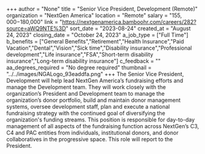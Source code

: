 +++
author = "None"
title = "Senior Vice President, Development (Remote)"
organization = "NextGen America"
location = "Remote"
salary = "$155,000-$180,000"
link = "https://nextgenamerica.bamboohr.com/careers/282?source=aWQ9NTE%3D"
sort_date = "2023-08-24"
created_at = "August 24, 2023"
closing_date = "October 24, 2023"
a_job_type = ["Full Time"]
b_benefits = ["General Benefits","Retirement","Health Insurance","Paid Vacation","Dental","Vision","Sick time","Disability insurance","Professional development","Life insurance","FSA","Short-term disability insurance","Long-term disability insurance"]
c_feedback = ""
aa_degrees_required = "No degree required"
thumbnail = "../../images/NGALogo_93eaddfa.png"
+++
The Senior Vice President, Development will help lead NextGen America’s fundraising efforts and manage the Development team. They will work closely with the organization’s President and Development team to manage the organization’s donor portfolio, build and maintain donor management systems, oversee development staff, plan and execute a national fundraising strategy with the continued goal of diversifying the organization's funding streams. This position is responsible for day-to-day management of all aspects of the fundraising function across NextGen’s C3, C4 and PAC entities from individuals, institutional donors, and donor collaboratives in the progressive space. This role will report to the President.